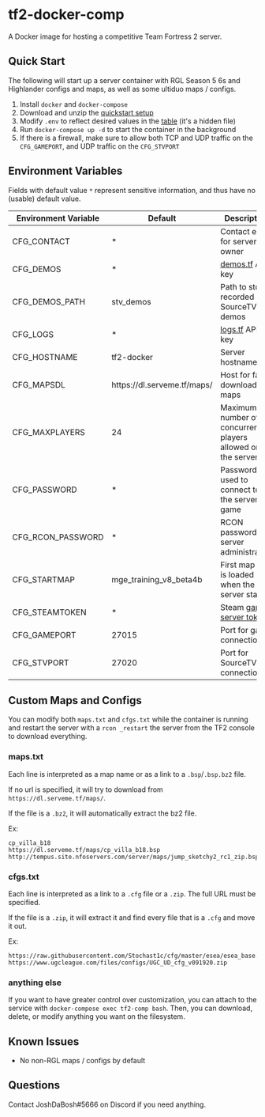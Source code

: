 # tf2-docker-comp

A Docker image for hosting a competitive Team Fortress 2 server.

## Quick Start

The following will start up a server container with RGL Season 5 6s and Highlander configs and maps, as well as some ultiduo maps / configs.

1. Install `docker` and `docker-compose`
2. Download and unzip the [quickstart setup](https://github.com/joshdabosh/tf2-docker-comp/raw/master/quickstart/quickstart.zip)
3. Modify `.env` to reflect desired values in the [table](#environment-variables) (it's a hidden file)
4. Run `docker-compose up -d` to start the container in the background
5. If there is a firewall, make sure to allow both TCP and UDP traffic on the `CFG_GAMEPORT`, and UDP traffic on the `CFG_STVPORT`

## Environment Variables

Fields with default value `*` represent sensitive information, and thus have no (usable) default value.

| Environment Variable | Default                             | Description                                                                 |
|----------------------|-------------------------------------|-----------------------------------------------------------------------------|
| CFG_CONTACT          | *                                   | Contact email for server owner                                              |
| CFG_DEMOS            | *                                   | [demos.tf](demos.tf) API key                                                |
| CFG_DEMOS_PATH       | stv_demos                           | Path to store recorded SourceTV demos                                       |
| CFG_LOGS             | *                                   | [logs.tf](logs.tf) API key                                                  |
| CFG_HOSTNAME         | tf2-docker                          | Server hostname                                                             |
| CFG_MAPSDL           | https:/<span></span>/dl.serveme.tf/maps/ | Host for fast-downloading maps                                              |
| CFG_MAXPLAYERS       | 24                                  | Maximum number of concurrent players allowed on the server                  |
| CFG_PASSWORD         | *                                   | Password used to connect to the server in-game                              |
| CFG_RCON_PASSWORD    | *                                   | RCON password for server administration                                     |
| CFG_STARTMAP         | mge_training_v8_beta4b              | First map that is loaded when the server starts                             |
| CFG_STEAMTOKEN       | *                                   | Steam [game server token](https://steamcommunity.com/dev/managegameservers) |
| CFG_GAMEPORT         | 27015                               | Port for game connections                                                   |
| CFG_STVPORT          | 27020                               | Port for SourceTV connections                                               |

## Custom Maps and Configs

You can modify both `maps.txt` and `cfgs.txt` while the container is running and restart the server with a `rcon _restart` the server from the TF2 console to download everything.

### maps.txt

Each line is interpreted as a map name or as a link to a `.bsp`/`.bsp.bz2` file.

If no url is specified, it will try to download from `https://dl.serveme.tf/maps/`.

If the file is a `.bz2`, it will automatically extract the bz2 file.

Ex:

```
cp_villa_b18
https://dl.serveme.tf/maps/cp_villa_b18.bsp
http://tempus.site.nfoservers.com/server/maps/jump_sketchy2_rc1_zip.bsp.bz2
```

### cfgs.txt

Each line is interpreted as a link to a `.cfg` file or a `.zip`. The full URL must be specified.

If the file is a `.zip`, it will extract it and find every file that is a `.cfg` and move it out.

Ex:

```
https://raw.githubusercontent.com/Stochast1c/cfg/master/esea/esea_base.cfg
https://www.ugcleague.com/files/configs/UGC_UD_cfg_v091920.zip
```

### anything else

If you want to have greater control over customization, you can attach to the service with `docker-compose exec tf2-comp bash`. Then, you can download, delete, or modify anything you want on the filesystem.

## Known Issues

- No non-RGL maps / configs by default

## Questions

Contact JoshDaBosh#5666 on Discord if you need anything.
